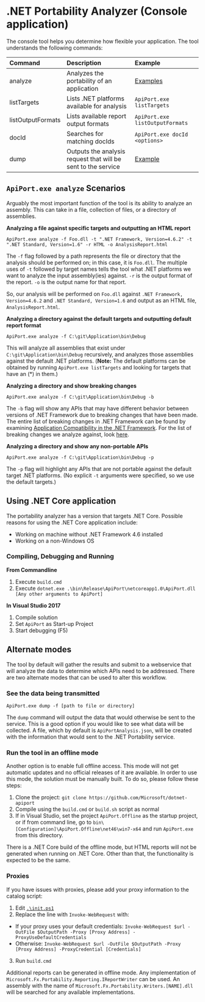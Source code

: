 # .NET Portability Analyzer (Console application)

The console tool helps you determine how flexible your application.  The tool
understands the following commands:

| Command | Description | Example |
| :--- | :--- | :--- |
| analyze | Analyzes the portability of an application | [Examples](#apiportexe-analyze-scenarios) |
| listTargets | Lists .NET platforms available for analysis | `ApiPort.exe listTargets` |
| listOutputFormats | Lists available report output formats |`ApiPort.exe listOutputFormats` |
| docId | Searches for matching docIds | `ApiPort.exe docId <options>` |
| dump | Outputs the analysis request that will be sent to the service | [Example](#see-the-data-being-transmitted) |

## `ApiPort.exe analyze` Scenarios

Arguably the most important function of the tool is its ability to analyze an
assembly. This can take in a file, collection of files, or a directory of
assemblies.

**Analyzing a file against specific targets and outputting an HTML report**

```
ApiPort.exe analyze -f Foo.dll -t ".NET Framework, Version=4.6.2" -t
".NET Standard, Version=1.6" -r HTML -o AnalysisReport.html
```

The `-f` flag followed by a path represents the file or directory that the
analysis should be performed on; in this case, it is `Foo.dll`.  The multiple
uses of `-t` followed by target names tells the tool what .NET platforms we want
to analyze the input assembly(ies) against. `-r` is the output format of the
report. `-o` is the output name for that report.

So, our analysis will be performed on `Foo.dll` against
`.NET Framework, Version=4.6.2` and `.NET Standard, Version=1.6` and output as
an HTML file, `AnalysisReport.html`.

**Analyzing a directory against the default targets and outputting default
report format**

```
ApiPort.exe analyze -f C:\git\Application\bin\Debug
```

This will analyze all
assemblies that exist under `C:\git\Application\bin\Debug`
recursively, and analyzes those assemblies against the default .NET platforms.
(**Note:** The default platforms can be obtained by running `ApiPort.exe
listTargets` and looking for targets that have an (\*) in them.)

**Analyzing a directory and show breaking changes**

```
ApiPort.exe analyze -f C:\git\Application\bin\Debug -b
```

The `-b` flag will show any APIs that may have different behavior between
versions of .NET Framework due to breaking changes that have been made.  The
entire list of breaking changes in .NET Framework can be found by examining
[Application Compatibility in the .NET Framework](https://docs.microsoft.com/en-us/dotnet/framework/migration-guide/application-compatibility).
For the list of breaking changes we analyze against, look [here](../HowTo/BreakingChanges.md).

**Analyzing a directory and show any non-portable APIs**

```
ApiPort.exe analyze -f C:\git\Application\bin\Debug -p
```

The `-p` flag will highlight any APIs that are not portable against the default
target .NET platforms. (No explicit `-t` arguments were specified, so we use the
default targets.)

## Using .NET Core application

The portability analyzer has a version that targets .NET Core. Possible reasons
for using the .NET Core application include:

* Working on machine without .NET Framework 4.6 installed
* Working on a non-Windows OS

### Compiling, Debugging and Running

**From Commandline**

1. Execute `build.cmd`
2. Execute `dotnet.exe .\bin\Release\ApiPort\netcoreapp1.0\ApiPort.dll [Any other arguments to ApiPort]`

**In Visual Studio 2017**

1. Compile solution
2. Set `ApiPort` as Start-up Project
3. Start debugging (F5)

## Alternate modes

The tool by default will gather the results and submit to a webservice that will
analyze the data to determine which APIs need to be addressed. There are
two alternate modes that can be used to alter this workflow.

### See the data being transmitted

```
ApiPort.exe dump -f [path to file or directory]
```

The `dump` command will output the data that would otherwise be sent to the service.
This is a good option if you would like to see what data will be collected. A file,
which by default is `ApiPortAnalysis.json`, will be created with the information that
would sent to the .NET Portability service.

### Run the tool in an offline mode

Another option is to enable full offline access. This mode will not get
automatic updates and no official releases of it are available. In order to use
this mode, the solution must be manually built. To do so, please follow these
steps:

1. Clone the project: `git clone https://github.com/Microsoft/dotnet-apiport`
2. Compile using the `build.cmd` or `build.sh` script as normal
3. If in Visual Studio, set the project `ApiPort.Offline` as the startup project, or if from command line, go to `bin\[Configuration]\ApiPort.Offline\net46\win7-x64` and run `ApiPort.exe` from this directory.

There is a .NET Core build of the offline mode, but HTML reports will not be generated when running on .NET Core. Other than that, the functionality is expected to be the same.

### Proxies

If you have issues with proxies, please add your proxy information to the catalog script:

1. Edit [`.\init.ps1`](../../init.ps1)
2. Replace the line with `Invoke-WebRequest` with:
  - If your proxy uses your default credentials: `Invoke-WebRequest $url -OutFile $OutputPath -Proxy [Proxy Address] -ProxyUseDefaultCredentials`
  - Otherwise: `Invoke-WebRequest $url -OutFile $OutputPath -Proxy [Proxy Address] -ProxyCredential [Credentials]`
3. Run `build.cmd`

Additional reports can be generated in offline mode. Any implementation of `Microsoft.Fx.Portability.Reporting.IReportWriter` can be
used. An assembly with the name of `Microsoft.Fx.Portability.Writers.[NAME].dll` will be searched for any available implementations.

[Breaking Changes]: https://msdn.microsoft.com/en-US/library/dn458358(v=vs.110).aspx
[Issue #2311]: https://github.com/dotnet/cli/issues/2311
[Privacy Policy]:/docs/LicenseTerms/Microsoft%20.NET%20Portability%20Analyzer%20Privacy%20Statement.txt
[VS2015 C++ Redistributable]: https://www.microsoft.com/en-us/download/details.aspx?id=53587
